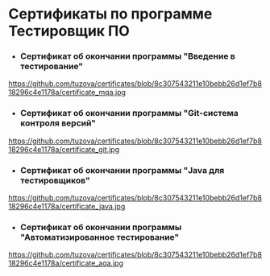 # Сертификаты по программе Тестировщик ПО 

- ### Сертификат об окончании программы "Введение в тестирование"

https://github.com/tuzova/certificates/blob/8c307543211e10bebb26d1ef7b818296c4e1178a/certificate_mqa.jpg

- ### Сертификат об окончании программы "Git-система контроля версий"

https://github.com/tuzova/certificates/blob/8c307543211e10bebb26d1ef7b818296c4e1178a/certificate_git.jpg

- ### Сертификат об окончании программы "Java для тестировщиков"

https://github.com/tuzova/certificates/blob/8c307543211e10bebb26d1ef7b818296c4e1178a/certificate_java.jpg

- ### Сертификат об окончании программы "Автоматизированное тестирование"

https://github.com/tuzova/certificates/blob/8c307543211e10bebb26d1ef7b818296c4e1178a/certificate_aqa.jpg
